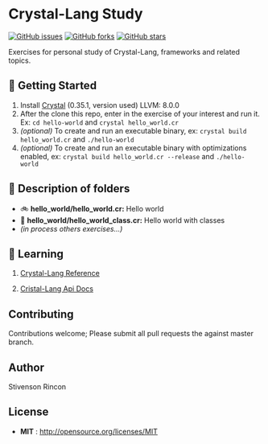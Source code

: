 # Crystal-Lang Study

[![GitHub issues](https://img.shields.io/github/issues/stivenson/Crystal-Lang-Study)](https://github.com/stivenson/Crystal-Lang-Study/issues) [![GitHub forks](https://img.shields.io/github/forks/stivenson/Crystal-Lang-Study)](https://github.com/stivenson/Crystal-Lang-Study/network) [![GitHub stars](https://img.shields.io/github/stars/stivenson/Crystal-Lang-Study)](https://github.com/stivenson/Crystal-Lang-Study/stargazers) 

Exercises for personal study of Crystal-Lang, frameworks and related topics.


## 🌄 Getting Started

1. Install [Crystal](https://crystal-lang.org/install/) (0.35.1, version used) LLVM: 8.0.0
2. After the clone this repo, enter in the exercise of your interest and run it. Ex: `cd hello-world` and `crystal hello_world.cr`
3. _(optional)_ To create and run an executable binary, ex:
`crystal build hello_world.cr` and `./hello-world`
4. _(optional)_ To create and run an executable binary with optimizations enabled, ex: `crystal build hello_world.cr --release` and `./hello-world`

## 🌅 Description of folders

- 🚲  __hello_world/hello_world.cr:__ Hello world
- 🚴  __hello_world/hello_world_class.cr:__ Hello world with classes
- _(in process others exercises...)_

## 🌃 Learning

 1. [Crystal-Lang Reference](https://crystal-lang.org/reference/)

 2. [Cristal-Lang Api Docs](https://crystal-lang.org/api)



## Contributing

Contributions welcome; Please submit all pull requests the against master branch.

## Author

Stivenson Rincon

## License

 - **MIT** : http://opensource.org/licenses/MIT
